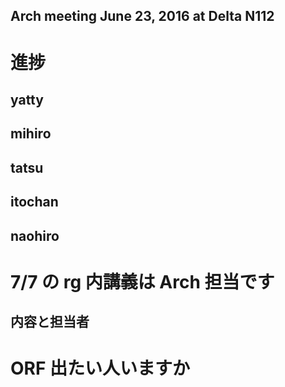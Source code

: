 Arch meeting June 23, 2016 at Delta N112
-----

# 進捗
## yatty
## mihiro
## tatsu
## itochan
## naohiro

# 7/7 の rg 内講義は Arch 担当です
## 内容と担当者

# ORF 出たい人いますか
